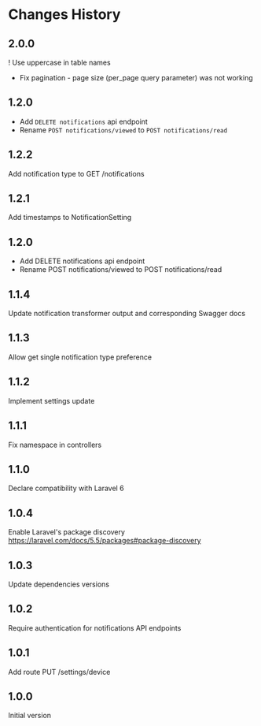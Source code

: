 # Changes History

2.0.0
-----
! Use uppercase in table names
- Fix pagination - page size (per_page query parameter) was not working

1.2.0
-----
- Add `DELETE notifications` api endpoint
- Rename `POST notifications/viewed` to `POST notifications/read`

1.2.2
-----
Add notification type to GET /notifications

1.2.1
-----
Add timestamps to NotificationSetting

1.2.0
-----
- Add DELETE notifications api endpoint
- Rename POST notifications/viewed to POST notifications/read

1.1.4
-----
Update notification transformer output and corresponding Swagger docs

1.1.3
-----
Allow get single notification type preference

1.1.2
-----
Implement settings update

1.1.1
-----
Fix namespace in controllers

1.1.0
-----
Declare compatibility with Laravel 6

1.0.4
-----
Enable Laravel's package discovery https://laravel.com/docs/5.5/packages#package-discovery

1.0.3
-----
Update dependencies versions

1.0.2
-----
Require authentication for notifications API endpoints

1.0.1
-----
Add route PUT /settings/device

1.0.0
-----
Initial version
